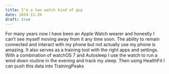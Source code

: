 ```yaml
---
title: I’m a two watch kind of guy
date: 2024-11-26
draft: true
---
```

For many years now I have been an Apple Watch wearer and honestly I can’t see myself moving away from it any time soon. The ability to remain connected and interact with my phone but not actually use my phone is amazing.
It also serves as a training tool with the right apps and settings. With a combination of watchOS 7 and Autosleep I use the watch to run a wind down routine in the evening and track my sleep. Then using HealthFit I can push this data into TrainingPeaks
